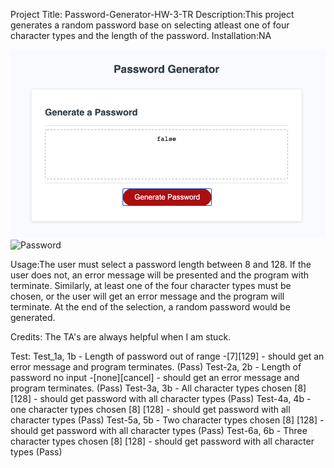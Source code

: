 Project Title: Password-Generator-HW-3-TR
Description:This project generates a random password base on selecting atleast one of four character types and the length of the password.
Installation:NA

![Home](./images/home.png)
![Password](./images.password.png)

Usage:The user must select a password length between 8 and 128. If the user does not, an error message will be presented and the program with terminate. Similarly, at least one of the four character types must be chosen, or the user will get an error message and the program will terminate. At the end of the selection, a random password would be generated.

Credits: The TA's are always helpful when I am stuck.

Test: Test_1a, 1b - Length of password out of range -[7][129] - should get an error message and program terminates. (Pass)
Test-2a, 2b - Length of password no input -[none][cancel] - should get an error message and program terminates. (Pass)
Test-3a, 3b - All character types chosen [8] [128] - should get password with all character types (Pass)
Test-4a, 4b - one character types chosen [8] [128] - should get password with all character types (Pass)
Test-5a, 5b - Two character types chosen [8] [128] - should get password with all character types (Pass)
Test-6a, 6b - Three character types chosen [8] [128] - should get password with all character types (Pass)
